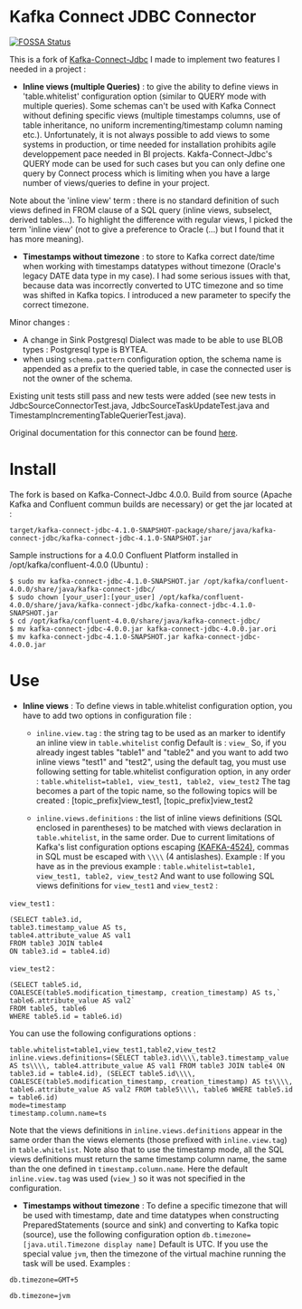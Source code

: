 # Kafka Connect JDBC Connector
[![FOSSA Status](https://app.fossa.io/api/projects/git%2Bhttps%3A%2F%2Fgithub.com%2Fconfluentinc%2Fkafka-connect-jdbc.svg?type=shield)](https://app.fossa.io/projects/git%2Bhttps%3A%2F%2Fgithub.com%2Fconfluentinc%2Fkafka-connect-jdbc?ref=badge_shield)

This is a fork of [Kafka-Connect-Jdbc](https://github.com/confluentinc/kafka-connect-jdbc)
I made to implement two features I needed in a project : 

- **Inline views (multiple Queries)** : to give the ability to define views in 'table.whitelist' configuration option (similar to QUERY mode with multiple queries).
Some schemas can't be used with Kafka Connect without defining specific views (multiple timestamps columns,
use of table inheritance, no uniform incrementing/timestamp column naming etc.).
Unfortunately, it is not always possible to add views to some systems in production, or time needed for installation prohibits agile developpement pace needed in BI projects.
Kakfa-Connect-Jdbc's QUERY mode can be used for such cases but you can only define one query by Connect process which is limiting when you have a large number of views/queries to define in your project.

Note about the 'inline view' term : there is no standard definition of such views defined in FROM clause of a SQL query (inline views, 
subselect, derived tables...). To highlight the difference with regular views, I picked the term 'inline view' (not to give a preference to Oracle (...) but I found that it has more meaning).

- **Timestamps without timezone** : to store to Kafka correct date/time when working with timestamps datatypes without timezone (Oracle's legacy DATE data type in my case). I had some serious issues with that, because data was incorrectly converted to UTC timezone and so time was shifted in Kafka topics.
I introduced a new parameter to specify the correct timezone.

Minor changes :
- A change in Sink Postgresql Dialect was made to be able to use BLOB types : Postgresql type is BYTEA.
- when using `schema.pattern` configuration option, the schema name is appended as a prefix to the queried table, in case the connected user is not the owner of the schema.

Existing unit tests still pass and new tests were added (see new tests in JdbcSourceConnectorTest.java, JdbcSourceTaskUpdateTest.java and TimestampIncrementingTableQuerierTest.java).

Original documentation for this connector can be found [here](http://docs.confluent.io/current/connect/connect-jdbc/docs/index.html).

# Install
The fork is based on Kafka-Connect-Jdbc 4.0.0.
Build from source (Apache Kafka and Confluent commun builds are necessary) or get the jar located at : 

    target/kafka-connect-jdbc-4.1.0-SNAPSHOT-package/share/java/kafka-connect-jdbc/kafka-connect-jdbc-4.1.0-SNAPSHOT.jar
    
Sample instructions for a 4.0.0 Confluent Platform installed in /opt/kafka/confluent-4.0.0 (Ubuntu) :

    $ sudo mv kafka-connect-jdbc-4.1.0-SNAPSHOT.jar /opt/kafka/confluent-4.0.0/share/java/kafka-connect-jdbc/
    $ sudo chown [your_user]:[your_user] /opt/kafka/confluent-4.0.0/share/java/kafka-connect-jdbc/kafka-connect-jdbc-4.1.0-SNAPSHOT.jar
    $ cd /opt/kafka/confluent-4.0.0/share/java/kafka-connect-jdbc/
    $ mv kafka-connect-jdbc-4.0.0.jar kafka-connect-jdbc-4.0.0.jar.ori
    $ mv kafka-connect-jdbc-4.1.0-SNAPSHOT.jar kafka-connect-jdbc-4.0.0.jar
    
# Use

- **Inline views** :
To define views in table.whitelist configuration option, you have to add two options in configuration file :
  - `inline.view.tag` : the string tag to be used as an marker to identify an inline view in `table.whitelist` config
  Default is : `view_`
  So, if you already ingest tables "table1" and "table2" and you want to add two inline views "test1" and "test2", using the default tag, you must use following setting for table.whitelist configuration option, in any order :
	`table.whitelist=table1, view_test1, table2, view_test2`
  The tag becomes a part of the topic name, so the following topics will be created : [topic_prefix]view_test1, [topic_prefix]view_test2
	
  - `inline.views.definitions` : the list of inline views definitions (SQL enclosed in parentheses) to be matched with views declaration in `table.whitelist`, in the same order.
	Due to current limitations of Kafka's list configuration options escaping [(KAFKA-4524)](https://issues.apache.org/jira/browse/KAFKA-4524), commas in SQL must be escaped with `\\\\` (4 antislashes).
	Example :
	If you have as in the previous example :
	`table.whitelist=table1, view_test1, table2, view_test2`
	And want to use following SQL views definitions for `view_test1` and `view_test2` :
	
`view_test1` : 
   
```
(SELECT table3.id,
table3.timestamp_value AS ts,
table4.attribute_value AS val1
FROM table3 JOIN table4
ON table3.id = table4.id)
```
	
`view_test2` : 
   
``` 
(SELECT table5.id,
COALESCE(table5.modification_timestamp, creation_timestamp) AS ts,`
table6.attribute_value AS val2`
FROM table5, table6
WHERE table5.id = table6.id)
```
		
  You can use the following configurations options :
   
```
table.whitelist=table1,view_test1,table2,view_test2
inline.views.definitions=(SELECT table3.id\\\\,table3.timestamp_value AS ts\\\\, table4.attribute_value AS val1 FROM table3 JOIN table4 ON table3.id = table4.id), (SELECT table5.id\\\\, COALESCE(table5.modification_timestamp, creation_timestamp) AS ts\\\\, table6.attribute_value AS val2 FROM table5\\\\, table6 WHERE table5.id = table6.id)
mode=timestamp
timestamp.column.name=ts
```
	
   Note that the views definitions in `inline.views.definitions` appear in the same order than the views elements (those prefixed with `inline.view.tag`) in `table.whitelist`. Note also that to use the timestamp mode, all the SQL views definitions must return the same timestamp column name, the same than the one defined in `timestamp.column.name`.
	Here the default `inline.view.tag` was used (`view_`) so it was not specified in the configuration.
	
- **Timestamps without timezone** :
To define a specific timezone that will be used with timestamp, date and time datatypes when constructing PreparedStatements (source and sink) and converting to Kafka topic (source), use the following configuration option
`db.timezone=[java.util.Timezone display name]`
Default is UTC.
If you use the special value `jvm`, then the timezone of the virtual machine running the task will be used.
Examples :

`db.timezone=GMT+5`

`db.timezone=jvm`

